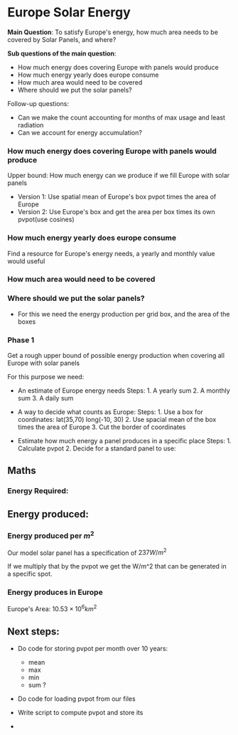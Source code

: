 # Europe Solar Energy

**Main Question**:
To satisfy Europe's energy, how much area needs to be covered by Solar Panels, and where? 

**Sub questions of the main question**:
* How much energy does covering Europe with panels would produce
* How much energy yearly does europe consume
* How much area would need to be covered
* Where should we put the solar panels?

Follow-up questions:
* Can we make the count accounting for months of max usage and least radiation
* Can we account for energy accumulation?

### How much energy does covering Europe with panels would produce
Upper bound: How much energy can we produce if we fill Europe with solar panels

* Version 1: Use spatial mean of Europe's box pvpot times the area of Europe
* Version 2: Use Europe's box and get the area per box times its own pvpot(use cosines)
    

### How much energy yearly does europe consume
Find a resource for Europe's energy needs, a yearly and monthly value would useful


### How much area would need to be covered



### Where should we put the solar panels?

* For this we need the energy production per grid box, and the area of the boxes



### Phase 1
Get a rough upper bound of possible energy production when covering all Europe
with solar panels


For this purpose we need:

* An estimate of Europe energy needs
    Steps:
        1. A yearly sum
        2. A monthly sum
        3. A daily sum


* A way to decide what counts as Europe:
    Steps:
        1. Use a box for coordinates: lat(35,70) long(-10, 30)
        2. Use spacial mean of the box times the area of Europe
        3. Cut the border of coordinates


* Estimate how much energy a panel produces in a specific place
    Steps:
        1. Calculate pvpot
        2. Decide for a standard panel to use: 


## Maths
###  Energy Required:

## Energy produced:

### Energy produced per $m^2$

Our model solar panel has a specification
of  $237W/m^2$ 

If we multiply that by the pvpot we get the W/m^2 that can be generated in a 
specific spot.

### Energy produces in Europe
Europe's Area: $10.53 \times 10^6 km^2$



## Next steps:

* Do code for storing pvpot per month over 10 years:
    * mean
    * max
    * min
    * sum ? 

* Do code for loading pvpot from our files

* Write script to compute pvpot and store its

* 